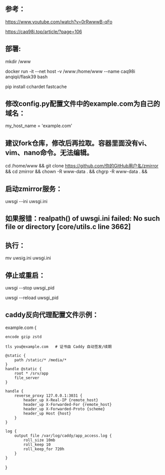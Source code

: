## 参考：
https://www.youtube.com/watch?v=0rRwwwB-qFo

https://caq98i.top/article/?page=106

## 部署:
mkdir /www

docker run -it --net host -v /www:/home/www --name caq98i anqiqii/flask39 bash

pip install cchardet fastcache

## 修改config.py配置文件中的example.com为自己的域名：
my_host_name = 'example.com'
## 建议fork仓库，修改后再拉取。容器里面没有vi、vim、nano命令。无法编辑。

cd /home/www &&
git clone https://github.com/你的GitHub用户名/zmirror &&
cd zmirror &&
chown -R www-data . && 
chgrp -R www-data . &&



## 启动zmirror服务：
uwsgi --ini uwsgi.ini

## 如果报错：realpath() of uwsgi.ini failed: No such file or directory [core/utils.c line 3662]
## 执行：
mv uwsig.ini uwsgi.ini

## 停止或重启：
uwsgi --stop uwsgi_pid

uwsgi --reload uwsgi_pid

## caddy反向代理配置文件示例：


example.com {

    encode gzip zstd
    
    tls you@example.com   # 证书由 Caddy 自动签发/续期

    @static {
        path /static/* /media/*
    }
    handle @static {
        root * /srv/app
        file_server
    }

    handle {
        reverse_proxy 127.0.0.1:3031 {
            header_up X-Real-IP {remote_host}
            header_up X-Forwarded-For {remote_host}
            header_up X-Forwarded-Proto {scheme}
            header_up Host {host}
        }
    }

    log {
        output file /var/log/caddy/app_access.log {
            roll_size 10mb
            roll_keep 10
            roll_keep_for 720h
        }
    }
 }   




